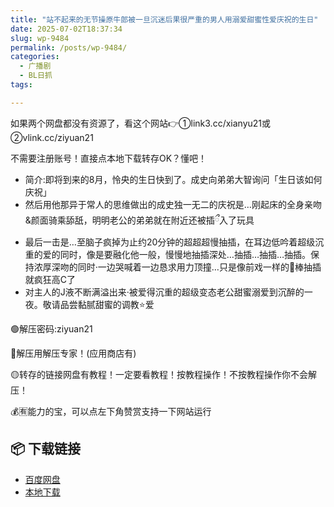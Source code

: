 ```yaml
---
title: "站不起来的无节操原牛郎被一旦沉迷后果很严重的男人用溺爱甜蜜性爱庆祝的生日"
date: 2025-07-02T18:37:34
slug: wp-9484
permalink: /posts/wp-9484/
categories:
  - 广播剧
  - BL日抓
tags:

---
```


如果两个网盘都没有资源了，看这个网站👉①link3.cc/xianyu21或②vlink.cc/ziyuan21

不需要注册账号！直接点本地下载转存OK？懂吧！

*   简介:即将到来的8月，怜央的生日快到了。成史向弟弟大智询问「生日该如何庆祝」
*   然后用他那异于常人的思维做出的成史独一无二的庆祝是…刚起床的全身亲吻&颜面骑乘舔舐，明明老公的弟弟就在附近还被插ྀ入了玩具
*   最后一击是…至脑子疯掉为止约20分钟的超超超慢抽插，在耳边低吟着超级沉重的爱的同时，像是要融化他一般，慢慢地抽插深处…抽插…抽插…抽插。保持浓厚深吻的同时·一边哭喊着一边恳求用力顶撞…只是像前戏一样的🥩棒抽插就疯狂高C了
*   对主人的J液不断满溢出来·被爱得沉重的超级变态老公甜蜜溺爱到沉醉的一夜。敬请品尝黏腻甜蜜的调教⭐爱

🟢解压密码:ziyuan21

🔵解压用解压专家！(应用商店有)

🟡转存的链接网盘有教程！一定要看教程！按教程操作！不按教程操作你不会解压！

💰🈶能力的宝，可以点左下角赞赏支持一下网站运行

## 📦 下载链接
- [百度网盘](https://blziyuan21.com/pay-download/9484?key=4d0dbca8ef&down_id=0)
- [本地下载](https://blziyuan21.com/pay-download/9484?key=4d0dbca8ef&down_id=1)


